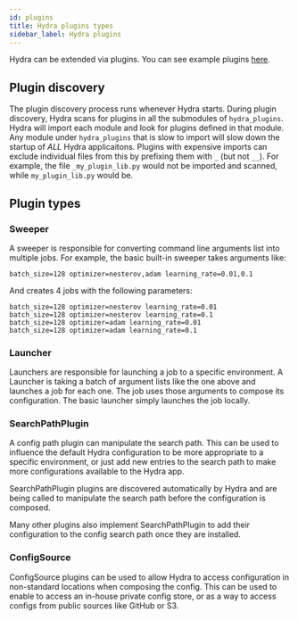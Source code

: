```yaml
---
id: plugins
title: Hydra plugins types
sidebar_label: Hydra plugins
---
```


Hydra can be extended via plugins.
You can see example plugins [here](https://github.com/facebookresearch/hydra/tree/master/plugins/examples).

## Plugin discovery
The plugin discovery process runs whenever Hydra starts. During plugin discovery, Hydra scans for plugins in all the submodules of `hydra_plugins`. Hydra will import each module and look for plugins defined in that module.
Any module under `hydra_plugins` that is slow to import will slow down the startup of _ALL_ Hydra applicaitons.
Plugins with expensive imports can exclude individual files from this by prefixing them with `_` (but not `__`).
For example, the file `_my_plugin_lib.py` would not be imported and scanned, while `my_plugin_lib.py` would be.

## Plugin types
### Sweeper
A sweeper is responsible for converting command line arguments list into multiple jobs.
For example, the basic built-in sweeper takes arguments like:
```
batch_size=128 optimizer=nesterov,adam learning_rate=0.01,0.1 
```

And creates 4 jobs with the following parameters:
```
batch_size=128 optimizer=nesterov learning_rate=0.01
batch_size=128 optimizer=nesterov learning_rate=0.1
batch_size=128 optimizer=adam learning_rate=0.01
batch_size=128 optimizer=adam learning_rate=0.1
```

### Launcher
Launchers are responsible for launching a job to a specific environment.
A Launcher is taking a batch of argument lists like the one above and launches a job for each one.
The job uses those arguments to compose its configuration.
The basic launcher simply launches the job locally. 

### SearchPathPlugin
A config path plugin can manipulate the search path.
This can be used to influence the default Hydra configuration to be more appropriate to a specific environment,
or just add new entries to the search path to make more configurations available to the Hydra app.

SearchPathPlugin plugins are discovered automatically by Hydra and are being called to manipulate the search path before
the configuration is composed.

Many other plugins also implement SearchPathPlugin to add their configuration to the config search path once they are installed. 

### ConfigSource
ConfigSource plugins can be used to allow Hydra to access configuration in non-standard locations when composing the config.
This can be used to enable to access an in-house private config store, or as a way to access configs from public sources like GitHub or S3.
